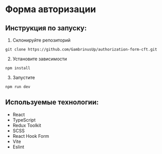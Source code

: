 # Форма авторизации

## Инструкция по запуску:
1. Склонируйте репозиторий
```
git clone https://github.com/GambrinusUp/authorization-form-cft.git
```
2. Установите зависимости
```
npm install
```
3. Запустите
```
npm run dev
```
## Используемые технологии:
- React
- TypeScript
- Redux Toolkit
- SCSS
- React Hook Form
- Vite
- Eslint
